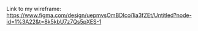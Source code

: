 Link to my wireframe:
https://www.figma.com/design/uepmvsOmBDIcoi1ia3fZEt/Untitled?node-id=1%3A22&t=8k5kbU7z7Qs5pXES-1

